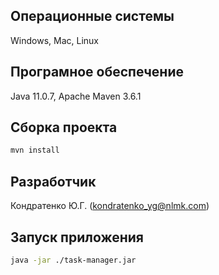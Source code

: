 ## Операционные системы
Windows, Mac, Linux

## Програмное обеспечение
Java 11.0.7, Apache Maven 3.6.1

## Сборка проекта
```bash
mvn install
```

## Разработчик
Кондратенко Ю.Г. (kondratenko_yg@nlmk.com)

## Запуск приложения
```bash
java -jar ./task-manager.jar
```